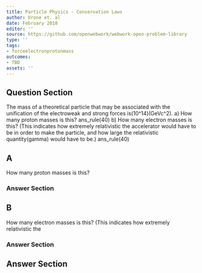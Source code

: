 ```yaml
---
title: Particle Physics - Conservation Laws
author: Urone et. al
date: February 2018
editor: ''
source: https://github.com/openwebwork/webwork-open-problem-library
type: ''
tags:
- forceelectronprotonmass
outcomes:
- TBD
assets: ''
---
```


## Question Section 

The mass of a theoretical particle that may be associated with the unification of the
electroweak and strong forces is(10^14)(GeVc^2). 
a) How many proton masses is this?
ans_rule(40)
b) How many electron masses is this? (This indicates how extremely relativistic the
accelerator would have to be in order to make the particle, and how large the
relativistic quantity(gamma) would have to be.)
ans_rule(40)

## A
How many proton masses is this?
### Answer Section
## B
How many electron masses is this? (This indicates how extremely relativistic the
### Answer Section


## Answer Section

